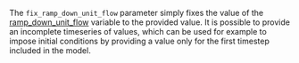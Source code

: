 The `fix_ramp_down_unit_flow` parameter simply fixes the value of the [ramp\_down\_unit\_flow](@ref) variable to the provided value. It is possible to provide an incomplete timeseries of values, which can be used for example to impose initial conditions by providing a value only for the first timestep included in the model.
